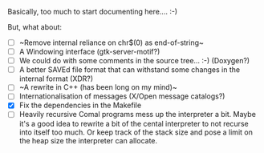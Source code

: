 Basically, too much to start documenting here.... :-)

But, what about:

- [ ] ~Remove internal reliance on chr$(0) as end-of-string~
- [ ] A Windowing interface (gtk-server-motif?)
- [ ] We could do with some comments in the source tree... :-) (Doxygen?)
- [ ] A better SAVEd file format that can withstand some changes in the 
  internal format (XDR?)
- [ ] ~A rewrite in C++ (has been long on my mind)~
- [ ] Internationalisation of messages (X/Open message catalogs?)
- [x] Fix the dependencies in the Makefile
- [ ] Heavily recursive Comal programs mess up the interpreter a bit. Maybe 
  it's a good idea to rewrite a bit of the cental interpreter to not
  recurse into itself too much. Or keep track of the stack size and
  pose a limit on the heap size the interpreter can allocate.
